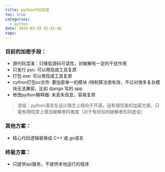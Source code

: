 ```yaml
---
title: python代码加密
toc: true
categories:
  - python
date: 2019-03-29 15:45:48
tags:
---
```




### 目前的加密手段：

- 源代码混淆：只降低源码可读性，对破解有一定的干扰作用
- 只发行 pyc: 可以用现成工具复原
- 打包 exe: 可以用现成工具复原
- cython打包so文件: 要加密单一的模块 /特制算法很有效，不过对很多复杂模块无法兼容，比如 django 写的 app
- 修改python解释器: 未丢失信息，容易复原

> 总结：python语言在设计理念上倾向于开源，没有很完美的加密方案，只能有限程度上增加破解者的难度（对于有经验的破解者形同虚设）

### 其他方案：

- 核心代码逻辑替换成 C++ 或 go语言

### 终极方案：

- 只提供api服务，不提供本地运行的程序

